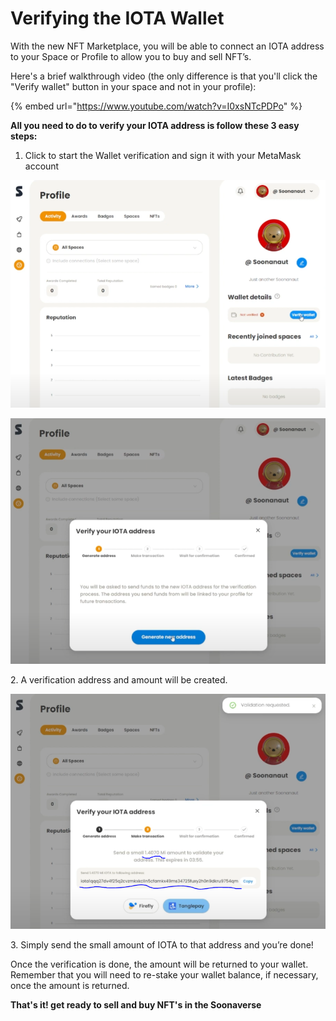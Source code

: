 # Verifying the IOTA Wallet

With the new NFT Marketplace, you will be able to connect an IOTA address to your Space or Profile to allow you to buy and sell NFT’s.



Here's a brief walkthrough video (the only difference is that you'll click the "Verify wallet" button in your space and not in your profile):

{% embed url="https://www.youtube.com/watch?v=I0xsNTcPDPo" %}



**All you need to do to verify your IOTA address is follow these 3 easy steps:**

1. Click to start the Wallet verification and sign it with your MetaMask account

![](<../.gitbook/assets/image (6) (1) (1) (1).png>)

![](<../.gitbook/assets/image (3) (1) (1).png>)

2\. A verification address and amount will be created.

![](<../.gitbook/assets/image (11) (1) (1).png>)

3\. Simply send the small amount of IOTA to that address and you’re done!



Once the verification is done, the amount will be returned to your wallet. Remember that you will need to re-stake your wallet balance, if necessary, once the amount is returned.



**That's it! get ready to sell and buy NFT's in the Soonaverse**

